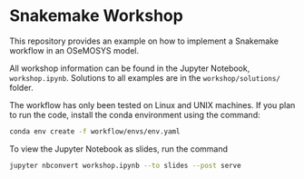 # Snakemake Workshop

This repository provides an example on how to implement a Snakemake workflow 
in an OSeMOSYS model. 

All workshop information can be found in the Jupyter Notebook, `workshop.ipynb`. 
Solutions to all examples are in the `workshop/solutions/` folder. 

The workflow has only been tested on Linux and UNIX machines. If you plan to 
run the code, install the conda environment using the command:

```bash
conda env create -f workflow/envs/env.yaml 
```

To view the Jupyter Notebook as slides, run the command

```bash 
jupyter nbconvert workshop.ipynb --to slides --post serve
```
